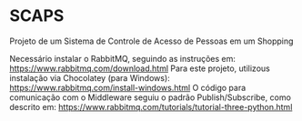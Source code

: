 # SCAPS
Projeto de um Sistema de Controle de Acesso de Pessoas em um Shopping

Necessário instalar o RabbitMQ, seguindo as instruções em: https://www.rabbitmq.com/download.html
Para este projeto, utilizous instalação via Chocolatey (para Windows): https://www.rabbitmq.com/install-windows.html
O código para comunicação com o Middleware seguiu o padrão Publish/Subscribe, como descrito em: https://www.rabbitmq.com/tutorials/tutorial-three-python.html
